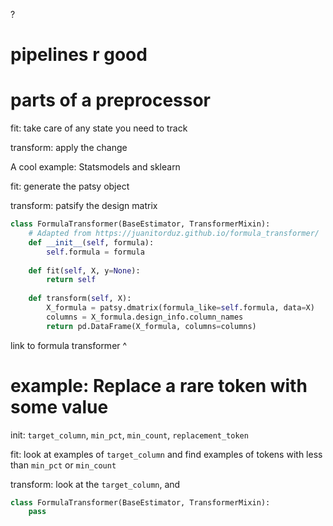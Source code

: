 ?

# pipelines r good

# parts of a preprocessor

fit: take care of any state you need to track

transform: apply the change

A cool example: Statsmodels and sklearn

fit: generate the patsy object

transform: patsify the design matrix

```python
class FormulaTransformer(BaseEstimator, TransformerMixin):
    # Adapted from https://juanitorduz.github.io/formula_transformer/
    def __init__(self, formula):
        self.formula = formula
    
    def fit(self, X, y=None):
        return self
    
    def transform(self, X):
        X_formula = patsy.dmatrix(formula_like=self.formula, data=X)
        columns = X_formula.design_info.column_names
        return pd.DataFrame(X_formula, columns=columns)
```

link to formula transformer ^

# example: Replace a rare token with some value

init: `target_column`, `min_pct`, `min_count`, `replacement_token`

fit: look at examples of `target_column` and find examples of tokens with less than `min_pct` or `min_count`

transform: look at the `target_column`, and 

```python
class FormulaTransformer(BaseEstimator, TransformerMixin):
    pass

```
